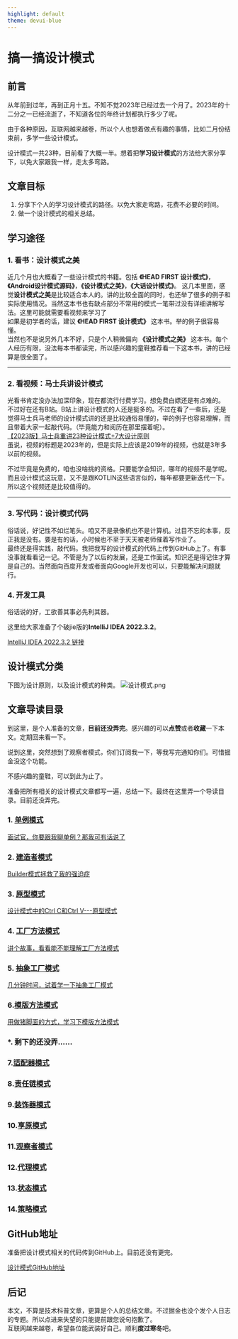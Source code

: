 ```yaml
---
highlight: default
theme: devui-blue
---
```


# 搞一搞设计模式
## 前言
从年前到过年，再到正月十五。不知不觉2023年已经过去一个月了。2023年的十二分之一已经流逝了，不知道各位的年终计划都执行多少了呢。<br>

由于各种原因，互联网越来越卷，所以个人也想着做点有趣的事情，比如二月份结束前，多学一些设计模式。<br>

设计模式一共23种，目前看了大概一半。想着把**学习设计模式**的方法给大家分享下，以免大家跟我一样，走太多弯路。

## 文章目标
1. 分享下个人的学习设计模式的路径。以免大家走弯路，花费不必要的时间。
2. 做一个设计模式的相关总结。

## 学习途径
### 1. 看书：设计模式之美
近几个月也大概看了一些设计模式的书籍。包括 **《HEAD FIRST 设计模式》**，**《Android设计模式源码》**，**《设计模式之美》**，**《大话设计模式》**。
这几本里面，感觉**设计模式之美**是比较适合本人的。讲的比较全面的同时，也还举了很多的例子和实际使用情况。当然这本书也有缺点部分不常用的模式一笔带过没有详细讲解写法。这里可能就需要看视频来学习了<br>
如果是初学者的话，建议 **《HEAD FIRST 设计模式》** 这本书。举的例子很容易懂。<br>
当然也不是说另外几本不好，只是个人稍微偏向 **《设计模式之美》** 这本书。每个人经历有限，没法每本书都读完，所以感兴趣的童鞋推荐看一下这本书，讲的已经算是很全面了。

---
### 2. 看视频：马士兵讲设计模式
光看书肯定没办法加深印象，现在都流行付费学习。想免费白嫖还是有点难的。<br>
不过好在还有B站。B站上讲设计模式的人还是挺多的。不过在看了一些后，还是觉得马士兵马老师的设计模式讲的还是比较通俗易懂的，举的例子也容易理解，而且带着大家一起敲代码。（毕竟能力和阅历在那里摆着呢）。<BR>[【2023版】马士兵重讲23种设计模式+7大设计原则](https://www.bilibili.com/video/BV1G44y1R7nv/?spm_id_from=333.337.search-card.all.click)<BR>
虽说，视频的标题是2023年的，但是实际上应该是2019年的视频，也就是3年多以前的视频。<BR>

不过毕竟是免费的，咱也没啥挑的资格。只要能学会知识，哪年的视频不是学呢。而且设计模式这玩意，又不是跟KOTLIN这些语言似的，每年都要更新迭代一下。所以这个视频还是比较值得的。

---
### 3. 写代码：设计模式代码
俗话说，好记性不如烂笔头。咱又不是录像机也不是计算机。过目不忘的本事，反正我是没有。要是有的话，小时候也不至于天天被老师催着写作业了。<BR>
最终还是得实践，敲代码。我把我写的设计模式的代码上传到GitHub上了。有事没事就看看记一记。不管是为了以后的发展，还是工作面试。知识还是得记住才算是自己的。当然面向百度开发或者面向Google开发也可以，只要能解决问题就行。<br>

### 4. 开发工具
俗话说的好，工欲善其事必先利其器。<BR>

这里给大家准备了个破jie版的**IntelliJ IDEA 2022.3.2**。

[IntelliJ IDEA 2022.3.2 链接](https://pan.baidu.com/s/1EDiPEu5Zo_uy2XEZzEGUzQ?pwd=1xrn)

## 设计模式分类
下图为设计原则，以及设计模式的种类。
![设计模式.png](https://p1-juejin.byteimg.com/tos-cn-i-k3u1fbpfcp/f359fd20608a46e6aeb2900ff32568f8~tplv-k3u1fbpfcp-watermark.image?)

## 文章导读目录

到这里，是个人准备的文章，**目前还没弄完**。感兴趣的可以**点赞**或者**收藏**一下本文。定期回来看一下。

说到这里，突然想到了观察者模式，你们订阅我一下，等我写完通知你们。可惜掘金没这个功能。

不感兴趣的童鞋，可以到此为止了。

准备把所有相关的设计模式文章都写一遍，总结一下。最终在这里弄一个导读目录。目前还没弄完。

### 1. [单例模式](src/single)

[面试官，你要跟我聊单例？那我可有话说了](https://juejin.cn/post/7182998457869664316)

### 2. [建造者模式](src/builder)

[Builder模式拯救了我的强迫症](https://juejin.cn/post/7197326179934191676)

### 3. [原型模式](src/state)

[设计模式中的Ctrl C和Ctrl V---原型模式](https://juejin.cn/post/7197338006549872695)

### 4. [工厂方法模式](src/factory/method)

[讲个故事，看看能不能理解工厂方法模式](https://juejin.cn/post/7197813134991491132)

### 5. [抽象工厂模式](src/factory/abstraction)

[几分钟时间，试着学一下抽象工厂模式](https://juejin.cn/post/7200297595473395773)

### 6.[模版方法模式](src/templatemethod)

[用做猪脚面的方式，学习下模版方法模式](https://juejin.cn/post/7199297355748343863)
### *. 剩下的还没弄......
### 7.[适配器模式](src/adapter)
### 8.[责任链模式](src/chain)
### 9.[装饰器模式](src/decorator)
### 10.[享原模式](src/flyweight)
### 11.[观察者模式](src/observer)
### 12.[代理模式](src/proxy)
### 13.[状态模式](src/state)
### 14.[策略模式](src/strategy)

## GitHub地址

准备把设计模式相关的代码传到GitHub上。目前还没有更完。

[设计模式GitHub地址](https://github.com/13046434521/DesignPattern.git)

## 后记
本文，不算是技术科普文章，更算是个人的总结文章。不过掘金也没个发个人日志的专题。所以点进来失望的只能提前跟您说句抱歉了。<br>
互联网越来越卷，希望各位能武装好自己。顺利**度过寒冬**吧。
